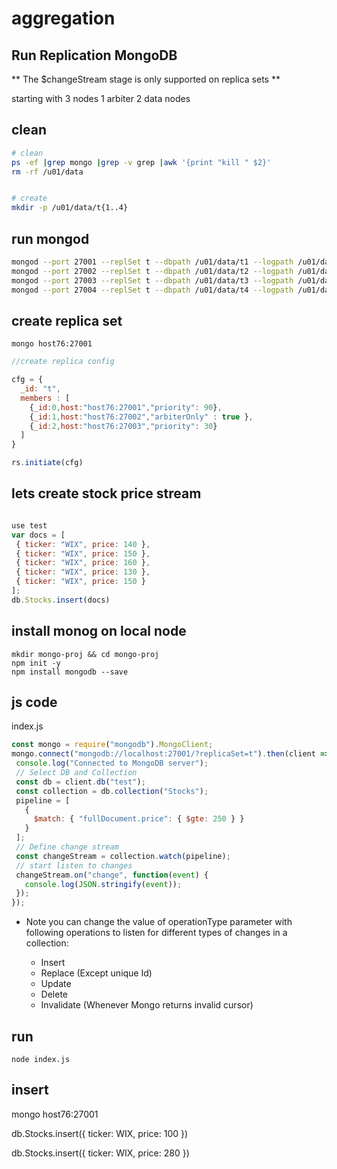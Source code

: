 
# aggregation 

## Run Replication MongoDB
** The $changeStream stage is only supported on replica sets ** 

starting with 3 nodes 1 arbiter 2 data nodes  



## clean
```sh
# clean 
ps -ef |grep mongo |grep -v grep |awk '{print "kill " $2}'
rm -rf /u01/data


# create 
mkdir -p /u01/data/t{1..4}
```


## run mongod
```sh 
mongod --port 27001 --replSet t --dbpath /u01/data/t1 --logpath /u01/data/t1/log.log  --logappend  --oplogSize 10 --smallfiles --fork
mongod --port 27002 --replSet t --dbpath /u01/data/t2 --logpath /u01/data/t2/log.log  --logappend  --oplogSize 10 --smallfiles --fork
mongod --port 27003 --replSet t --dbpath /u01/data/t3 --logpath /u01/data/t3/log.log  --logappend  --oplogSize 10 --smallfiles --fork
mongod --port 27004 --replSet t --dbpath /u01/data/t4 --logpath /u01/data/t4/log.log  --logappend  --oplogSize 10 --smallfiles --fork

```


## create replica set 
```
mongo host76:27001
```


```js
//create replica config

cfg = {
  _id: "t",
  members : [
    {_id:0,host:"host76:27001","priority": 90},
    {_id:1,host:"host76:27002","arbiterOnly" : true },
    {_id:2,host:"host76:27003","priority": 30}
  ]
}

```
```js
rs.initiate(cfg)
```


## lets create stock price  stream  
```js

use test
var docs = [
 { ticker: "WIX", price: 140 },
 { ticker: "WIX", price: 150 },
 { ticker: "WIX", price: 160 },
 { ticker: "WIX", price: 130 },
 { ticker: "WIX", price: 150 }
];
db.Stocks.insert(docs)
```


## install monog on local node 
```
mkdir mongo-proj && cd mongo-proj
npm init -y
npm install mongodb --save
```

## js code 

index.js
```js
const mongo = require("mongodb").MongoClient;
mongo.connect("mongodb://localhost:27001/?replicaSet=t").then(client => {
 console.log("Connected to MongoDB server");
 // Select DB and Collection
 const db = client.db("test");
 const collection = db.collection("Stocks");
 pipeline = [
   {
     $match: { "fullDocument.price": { $gte: 250 } }
   }
 ];
 // Define change stream
 const changeStream = collection.watch(pipeline);
 // start listen to changes
 changeStream.on("change", function(event) {
   console.log(JSON.stringify(event));
 });
});

```

* Note 
you can change the value of operationType parameter with following operations to listen for different types of changes in a collection:

   * Insert
   * Replace (Except unique Id)
   * Update
   * Delete
   * Invalidate (Whenever Mongo returns invalid cursor)



## run 

```
node index.js 
```


## insert 
mongo host76:27001

db.Stocks.insert({ ticker: WIX, price: 100 })

db.Stocks.insert({ ticker: WIX, price: 280 })